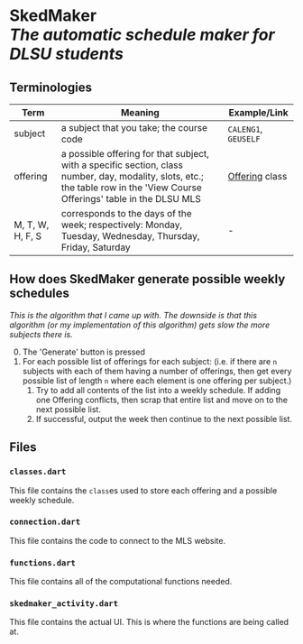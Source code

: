 <!--
 Copyright (C) 2023 Tudlang
 
 This file is part of AralTools.
 
 AralTools is free software: you can redistribute it and/or modify
 it under the terms of the GNU General Public License as published by
 the Free Software Foundation, either version 3 of the License, or
 (at your option) any later version.
 
 AralTools is distributed in the hope that it will be useful,
 but WITHOUT ANY WARRANTY; without even the implied warranty of
 MERCHANTABILITY or FITNESS FOR A PARTICULAR PURPOSE.  See the
 GNU General Public License for more details.
 
 You should have received a copy of the GNU General Public License
 along with AralTools.  If not, see <http://www.gnu.org/licenses/>.
-->

# SkedMaker<br/>*The automatic schedule maker for DLSU students*

## Terminologies
| Term | Meaning | Example/Link
| -- | -- | --
| subject | a subject that you take; the course code | `CALENG1`, `GEUSELF`
| offering | a possible offering for that subject, with a specific section, class number, day, modality, slots, etc.; the table row in the 'View Course Offerings' table in the DLSU MLS | [Offering](./classes.dart#L25) class
|M, T, W, H, F, S | corresponds to the days of the week; respectively: Monday, Tuesday, Wednesday, Thursday, Friday, Saturday | -


## How does SkedMaker generate possible weekly schedules
*This is the algorithm that I came up with. The downside is that this algorithm (or my implementation of this algorithm) gets slow the more subjects there is.*

0. The 'Generate' button is pressed
1. For each possible list of offerings for each subject: (i.e. if there are `n` subjects with each of them having a number of offerings, then get every possible list of length `n` where each element is one offering per subject.)
    1. Try to add all contents of the list into a weekly schedule. If adding one Offering conflicts, then scrap that entire list and move on to the next possible list.
    2. If successful, output the week then continue to the next possible list.

## Files

### `classes.dart`
This file contains the `class`es used to store each offering and a possible weekly schedule.

### `connection.dart`
This file contains the code to connect to the MLS website.

### `functions.dart`
This file contains all of the computational functions needed.

### `skedmaker_activity.dart`
This file contains the actual UI. This is where the functions are being called at.
